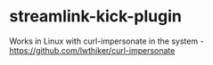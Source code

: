 # streamlink-kick-plugin
Works in Linux with curl-impersonate in the system - https://github.com/lwthiker/curl-impersonate
